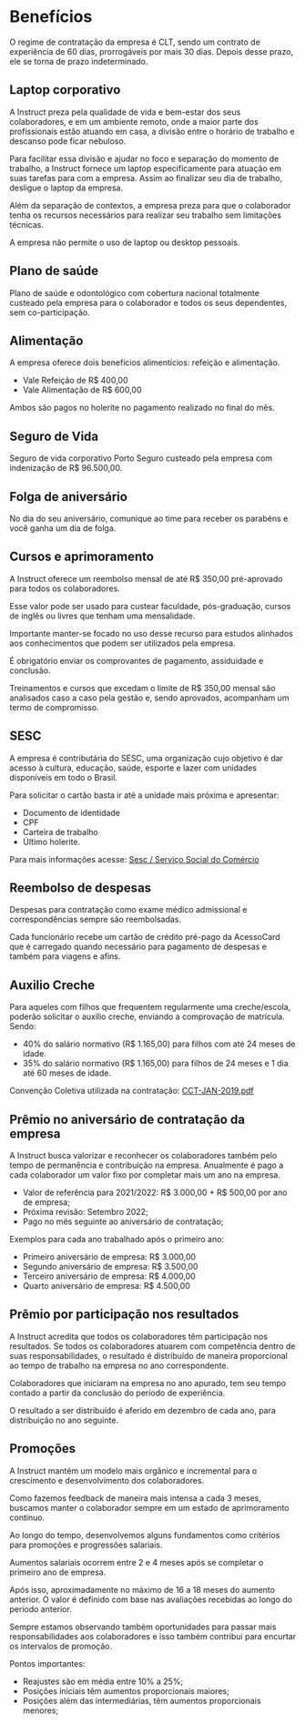 # Benefícios

O regime de contratação da empresa é CLT, sendo um contrato de experiência de 60 dias, prorrogáveis por mais 30 dias. Depois desse prazo, ele se torna de prazo indeterminado.

## Laptop corporativo

A Instruct preza pela qualidade de vida e bem-estar dos seus colaboradores, e em um ambiente remoto, onde a maior parte dos profissionais estão atuando em casa, a divisão entre o horário de trabalho e descanso pode ficar nebuloso.

Para facilitar essa divisão e ajudar no foco e separação do momento de trabalho, a Instruct fornece um laptop especificamente para atuação em suas tarefas para com a empresa. Assim ao finalizar seu dia de trabalho, desligue o laptop da empresa.

Além da separação de contextos, a empresa preza para que o colaborador tenha os recursos necessários para realizar seu trabalho sem limitações técnicas.

A empresa não permite o uso de laptop ou desktop pessoais.

## Plano de saúde

Plano de saúde e odontológico com cobertura nacional totalmente custeado pela empresa para o colaborador e todos os seus dependentes, sem co-participação.

## Alimentação

A empresa oferece dois benefícios alimentícios: refeição e alimentação.

* Vale Refeição de R$ 400,00
* Vale Alimentação de R$ 600,00

Ambos são pagos no holerite no pagamento realizado no final do mês.

## Seguro de Vida

Seguro de vida corporativo Porto Seguro custeado pela empresa com indenização de R$ 96.500,00.

## Folga de aniversário

No dia do seu aniversário, comunique ao time para receber os parabéns e você ganha um dia de folga.

## Cursos e aprimoramento

A Instruct oferece um reembolso mensal de até R$ 350,00 pré-aprovado para todos os colaboradores.

Esse valor pode ser usado para custear faculdade, pós-graduação, cursos de inglês ou livres que tenham uma mensalidade.

Importante manter-se focado no uso desse recurso para estudos alinhados aos conhecimentos que podem ser utilizados pela empresa.

É obrigatório enviar os comprovantes de pagamento, assiduidade e conclusão.

Treinamentos e cursos que excedam o limite de R$ 350,00 mensal são analisados caso a caso pela gestão e, sendo aprovados, acompanham um termo de compromisso.

## SESC

A empresa é contributária do SESC, uma organização cujo objetivo é dar acesso à cultura, educação, saúde, esporte e lazer com unidades disponíveis em todo o Brasil.

Para solicitar o cartão basta ir até a unidade mais próxima e apresentar:

* Documento de identidade
* CPF
* Carteira de trabalho
* Último holerite.

Para mais informações acesse: [Sesc / Serviço Social do Comércio](http://www.sesc.com.br/)

## Reembolso de despesas

Despesas para contratação como exame médico admissional e correspondências sempre são reembolsadas.

Cada funcionário recebe um cartão de crédito pré-pago da AcessoCard que é carregado quando necessário para pagamento de despesas e também para viagens e afins.

## Auxilio Creche

Para aqueles com filhos que frequentem regularmente uma creche/escola, poderão solicitar o auxílio creche, enviando a comprovação de matrícula. Sendo:

* 40% do salário normativo (R$ 1.165,00) para filhos com até 24 meses de idade.
* 35% do salário normativo (R$ 1.165,00) para filhos de 24 meses e 1 dia até 60 meses de idade.

Convenção Coletiva utilizada na contratação: [CCT-JAN-2019.pdf](https://drive.google.com/file/d/1lFge0LJ-xclSrly2dsz4bZpoA6o1ufCm/view?usp=sharing)

## Prêmio no aniversário de contratação da empresa

A Instruct busca valorizar e reconhecer os colaboradores também pelo tempo de permanência e contribuição na empresa. Anualmente é pago a cada colaborador um valor fixo por completar mais um ano na empresa.

* Valor de referência para 2021/2022: R$ 3.000,00 + R$ 500,00 por ano de empresa;
* Próxima revisão: Setembro 2022;
* Pago no mês seguinte ao aniversário de contratação;

Exemplos para cada ano trabalhado após o primeiro ano:

* Primeiro aniversário de empresa: R$ 3.000,00
* Segundo aniversário de empresa: R$ 3.500,00
* Terceiro aniversário de empresa: R$ 4.000,00
* Quarto aniversário de empresa: R$ 4.500,00

## Prêmio por participação nos resultados

A Instruct acredita que todos os colaboradores têm participação nos resultados. Se todos os colaboradores atuarem com competência dentro de suas responsabilidades, o resultado é distribuído de maneira proporcional ao tempo de trabalho na empresa no ano correspondente.

Colaboradores que iniciaram na empresa no ano apurado, tem seu tempo contado a partir da conclusão do período de experiência.

O resultado a ser distribuído é aferido em dezembro de cada ano, para distribuição no ano seguinte.

## Promoções

A Instruct mantém um modelo mais orgânico e incremental para o crescimento e desenvolvimento dos colaboradores.

Como fazemos feedback de maneira mais intensa a cada 3 meses, buscamos manter o colaborador sempre em um estado de aprimoramento contínuo.

Ao longo do tempo, desenvolvemos alguns fundamentos como critérios para promoções e progressões salariais.

Aumentos salariais ocorrem entre 2 e 4 meses após se completar o primeiro ano de empresa.

Após isso, aproximadamente no máximo de 16 a 18 meses do aumento anterior. O valor é definido com base nas avaliações recebidas ao longo do período anterior.

Sempre estamos observando também oportunidades para passar mais responsabilidades aos colaboradores e isso também contribui para encurtar os intervalos de promoção.

Pontos importantes:

* Reajustes são em média entre 10% a 25%;
* Posições iniciais têm aumentos proporcionais maiores;
* Posições além das intermediárias, têm aumentos proporcionais menores;